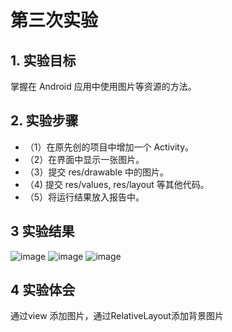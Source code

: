 # 第三次实验

## 1. 实验目标

掌握在 Android 应用中使用图片等资源的方法。

## 2. 实验步骤

- （1）在原先创的项目中增加一个 Activity。
- （2）在界面中显示一张图片。
- （3）提交 res/drawable 中的图片。
- （4) 提交 res/values, res/layout 等其他代码。
- （5）将运行结果放入报告中。

## 3 实验结果
![image](https://github.com/HZUHJ/android-labs-2018/blob/master/soft1614080902213/result4.png)
![image](https://github.com/HZUHJ/android-labs-2018/blob/master/soft1614080902213/result3.png)
![image](https://github.com/HZUHJ/android-labs-2018/blob/master/soft1614080902213/result3.png)
## 4 实验体会

通过view 添加图片，通过RelativeLayout添加背景图片
